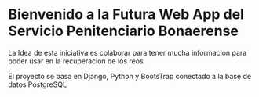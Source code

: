 # Bienvenido a la Futura Web App del Servicio Penitenciario Bonaerense

La Idea de esta iniciativa es colaborar para tener mucha informacion para poder usar en la recuperacion de los reos

El proyecto se basa en Django, Python y BootsTrap conectado a la base de datos PostgreSQL


